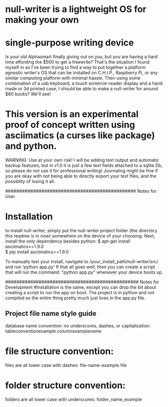 # null-writer is a lightweight OS for making your own
# single-purpose writing device 

Is your old Alphasmart finally giving out on you, but you are having a hard time affording the $500 to get a freewrite?
That's the situation I found myself in so I've been trying to find a way to put together a platform agnostic writer's OS that can be installed on C.H.I.P., Raspberry Pi, or any similar computing platform with minimal hassle.  Then using some combination of a usb keyboard, a touch screen/e-reader display and a hand made or 3d printed case, I should be able to make a null-writer for around $80 bucks? We'll see!

# This version is an experimental proof of concept written using asciimatics (a curses like package) and python.  
WARNING: Use at your own risk! I will be adding text output and automatic backup features, but in v1.0 it is just a few text fields attached to a sqlite Db, so please do not use it for professional writing! Journaling might be fine if you are okay with not being able to directly export your text files, and the possiblity of losing it all.  


############################################### Notes for User
# Installation
to install null-writer, simply put the null-writer project folder (the directory this readme is in now) somewhere on the device of your choosing.
Next, install the only dependency besides python:
$ apt-get install asciimatics==1.9.0  
$ pip install asciimatics==1.9.0

To manually test your install, navigate to /your_install_path/null-writer/src/ and run 'python app.py'
If that all goes well, then you can create a script that will run the command: "python app.py" whenever your device boots up.



################################################ Notes for Development
#Installation is the same, except you can drop the bit about creating a script to run the app on boot. The project is in python and not compiled so the entire thing pretty much just lives in the app.py file.

## Project file name style guide
database name convention:
no underscores, dashes, or capitalization: tableconventionexample.columnexamplename

# file structure convention:
files are all lower case with dashes: file-name-example.file

# folder structure convention:
folders are all lower case with underscores: folder_name_example

